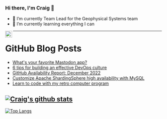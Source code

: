 ### Hi there, I'm Craig 👋

<!--
**CraigTeelFugro/CraigTeelFugro** is a ✨ _special_ ✨ repository because its `README.md` (this file) appears on your GitHub profile.

Here are some ideas to get you started:
-->

- 🔭 I’m currently Team Lead for the Geophysical Systems team
- 🌱 I’m currently learning everything I can

[<img align="left" alt="Craig Teel | LinkedIn" width="22px" src="https://cdn.jsdelivr.net/npm/simple-icons@v3/icons/linkedin.svg" />][linkedin]

---

# GitHub Blog Posts

<!-- BLOG-POST-LIST:START -->
- [What&#39;s your favorite Mastodon app?](https://opensource.com/article/23/1/favorite-mastodon-app)
- [6 tips for building an effective DevOps culture](https://opensource.com/article/23/1/tips-effective-devops-culture)
- [GitHub Availability Report: December 2022](https://github.blog/2023-01-04-github-availability-report-december-2022/)
- [Customize Apache ShardingSphere high availability with MySQL](https://opensource.com/article/23/1/high-availability-apache-shardingsphere-mysql)
- [Learn to code with my retro computer program](https://opensource.com/article/23/1/learn-machine-language-retro-computer)
<!-- BLOG-POST-LIST:END -->

## [![Craig's github stats](https://github-readme-stats.vercel.app/api?username=craigteelfugro&show_icons=true&theme=radical)](https://github.com/anuraghazra/github-readme-stats)


[linkedin]: https://linkedin.com/in/craig-teel-b8786771
[![Top Langs](https://github-readme-stats.vercel.app/api/top-langs/?username=craigteelfugro&layout=compact)](https://github.com/anuraghazra/github-readme-stats)
